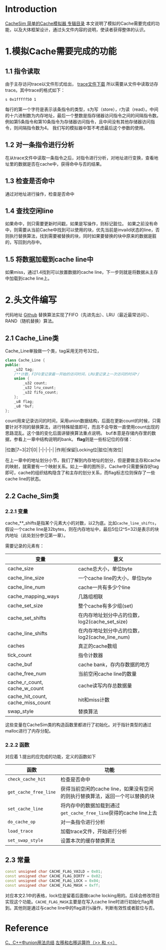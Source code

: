 # Introduction
[CacheSim 简单的Cache模拟器 专辑目录](http://www.findspace.name/easycoding/1717)
本文说明了模拟的Cache需要完成的功能，以及大体框架设计，通过头文件内容的说明，使读者获得整体的认识。
# 1.模拟Cache需要完成的功能
## 1.1 指令读取
由于主存访问trace以文件形式给出，
[trace文件下载](https://pan.baidu.com/s/1ge9yCcN)
所以需要从文件中读取访存trace。其中trace的格式如下：
```
s 0x1fffff50 1
```
每行的第一个字符是表示该条指令的类型，s为写（store），r为读（read）。中间的十六进制数为内存地址，最后一个整数是指存储器访问指令之间的间隔指令数。例如第5条指令和第10条指令为存储器访问指令，且中间没有其他存储器访问指令，则间隔指令数为4。
我们写的模拟器中暂不考虑最后这个参数的使用。
## 1.2 对一条指令进行分析
在从trace文件中读取一条指令之后，对指令进行分析，对地址进行变换，查看地址里的数据是否在cache中，获得命中与否的结果。
## 1.3 检查是否命中
通过对地址进行操作，检查是否命中
## 1.4 查找空闲line
如果命中，则只需要更新时间戳，如果是写操作，则标记脏位。
如果之前没有命中，则需要从当前Cache中找到可以使用的块，优先当前是invaild状态的line，否则执行替换算法，找到需要被替换的块，同时如果要替换的块中原来的数据是脏的，写回到内存中。
## 1.5 将数据加载到cache line中
如果miss，通过1.4找到可以放置数据的cache line，下一步则就是将数据从主存中加载到cache line上。
# 2.头文件编写
代码地址
[Github](https://github.com/FindHao/CacheSim/blob/master/CacheSim.h)
替换算法实现了FIFO（先进先出）、LRU（最近最常访问）、RAND（随机替换）算法。
## 2.1 Cache_Line类
Cache_Line单独做一个类，tag采用无符号32位，
```cpp
class Cache_Line {
public:
    _u32 tag;
    /**计数，FIFO里记录最一开始的访问时间，LRU里记录上一次访问的时间*/
    union {
        _u32 count;
        _u32 lru_count;
        _u32 fifo_count;
    };
    _u8 flag;
    _u8 *buf;
};
```
count用来记录访问的时间，采用union数据结构，后面在更新count的时候，只需要针对不同的替换算法，进行特殊赋值即可，而且不会导致一直使用count出现的思路混乱。这个值的变化后面讲替换算法重点说明。
buf本意是存储内存里的数据，参看上一章中结构说明的bank。
**flag**则是一些标记位的存储：

|位数|7~3|2|1|0|
|-|-|-|-|
|作用|保留|Locking位|脏位|有效位|

在上一章中的地址划分小节，我们了解到内存地址的划分，但是要做主存和cache的映射，就需要有一个映射关系。如上一章的图所示，Cache中只需要保存好tag即可，cache的组织结构隐含了和主存的划分关系，而flag标志位则保存了一些cache line的状态。

## 2.2 Cache_Sim类
### 2.2.1 变量

cache\_\*\*\_shifts是指某个元素大小的对数，以2为底。比如`cache_line_shifts`，假设一个cache line是32bytes，则在内存地址中，最后5位(2^5=32)是表示的块内地址（此处划分参见第一章）。

需要记录的元素有：

|变量|意义|
|-|-|
|cache_size|cache总大小，单位byte|
|cache_line_size|一个cache line的大小，单位byte|
|cache_line_num|cache一共有多少个line|
|cache_mapping_ways|几路组相联|
|cache_set_size|整个cache有多少组(set)|
|cache_set_shifts|在内存地址划分中占的位数，log2(cache_set_size)|
|cache_line_shifts|在内存地址划分中占的位数，log2(cache_line_num)|
|caches|真正的cache数组|
|tick_count|指令计数器|
|cache_buf|cache bank，存内存数据的地方|
|cache_free_num|当前空闲cache line的数量|
|cache_r_count, cache_w_count|cache读写内存总数据量|
|cache_hit_count, cache_miss_count|hit和miss计数|
|swap_style|替换算法|

这些变量在CacheSim类的构造函数里都进行了初始化。对于指针类型的通过malloc进行了内存分配。
### 2.2.2 函数
对应着 1.提出的应完成的功能，定义的函数如下

|函数|功能|
|-|-|
|`check_cache_hit`|检查是否命中|
|`get_cache_free_line`|获得当前空闲的cache line，如果没有空闲的则执行替换算法，返回一个可以替换的块|
|`set_cache_line`|将内存中的数据加载到通过`get_cache_free_line`获得的cache line上去|
|`do_cache_op`|对一条指令进行分析|
|`load_trace`|加载trace文件，开始进行分析|
|`set_swap_style`|设置本次的缓存替换算法|

## 2.3 常量
```cpp
const unsigned char CACHE_FLAG_VAILD = 0x01;
const unsigned char CACHE_FLAG_DIRTY = 0x02;
const unsigned char CACHE_FLAG_LOCK = 0x04;
const unsigned char CACHE_FLAG_MASK = 0xff;
```
对应本文2.1中的表格，lock位是留着后面做cache locking用的。后续会修改项目实现这个功能。`CACHE_FLAG_MASK`主要是在写入cache line时进行初始化flag用到。其他则是通过与cache line中的flag进行`&`操作，判断有效性或者脏位与否。












# Reference
[C、C++中union用法总结](http://www.jellythink.com/archives/468)
[左移和右移运算符（>> 和 <<）](https://msdn.microsoft.com/zh-cn/library/336xbhcz.aspx)